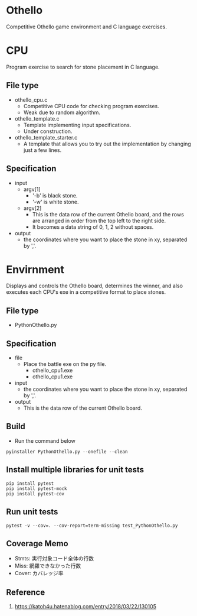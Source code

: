 # Othello

Competitive Othello game environment and C language exercises.

# CPU

Program exercise to search for stone placement in C language.

## File type

- othello_cpu.c
  - Competitive CPU code for checking program exercises.
  - Weak due to random algorithm.
- othello_template.c
  - Template implementing input specifications.
  - Under construction.
- othello_template_starter.c
  - A template that allows you to try out the implementation by changing just a few lines.

## Specification

- input
  - argv[1]
    - '-b' is black stone.
    - '-w' is white stone.
  - argv[2]
    - This is the data row of the current Othello board, and the rows are arranged in order from the top left to the right side.
    - It becomes a data string of 0, 1, 2 without spaces.
- output
  - the coordinates where you want to place the stone in xy, separated by ','.

# Envirnment

Displays and controls the Othello board, determines the winner, and also executes each CPU's exe in a competitive format to place stones.

## File type

- PythonOthello.py

## Specification

- file
  - Place the battle exe on the py file.
    - othello_cpu1.exe
    - othello_cpu1.exe
- input
  - the coordinates where you want to place the stone in xy, separated by ','.
- output
  - This is the data row of the current Othello board.

## Build

- Run the command below

```
pyinstaller PythonOthello.py --onefile --clean
```

## Install multiple libraries for unit tests

```
pip install pytest
pip install pytest-mock
pip install pytest-cov
```

## Run unit tests

```
pytest -v --cov=. --cov-report=term-missing test_PythonOthello.py
```

## Coverage Memo

- Stmts: 実行対象コード全体の行数
- Miss: 網羅できなかった行数
- Cover: カバレッジ率

## Reference

1. https://katoh4u.hatenablog.com/entry/2018/03/22/130105
